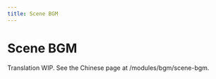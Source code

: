 ```yaml
---
title: Scene BGM
---
```


# Scene BGM

Translation WIP. See the Chinese page at /modules/bgm/scene-bgm.

